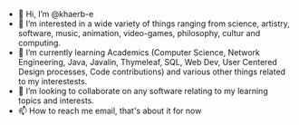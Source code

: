 - 👋 Hi, I’m @khaerb-e
- 👀 I’m interested in
   a wide variety of things ranging from science, artistry, software, music, animation, video-games, philosophy, cultur and computing.  
- 🌱 I’m currently learning
   Academics (Computer Science, Network Engineering, Java, Javalin, Thymeleaf, SQL, Web Dev, User Centered Design processes, Code contributions) and various other things related to my interestests.
- 💞️ I’m looking to collaborate on
   any software relating to my learning topics and interests.
- 📫 How to reach me
   email, that's about it for now
